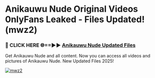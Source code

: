 # Anikauwu Nude Original Videos 0nlyFans Leaked - Files Updated! (mwz2)

<h3>🔴 CLICK HERE 🌐==►► <a href="https://tinyurl.com/yc6ubb5a" rel="nofollow">Anikauwu Nude Updated Files</a></h3>

Get Anikauwu Nude and all content. Now you can access all videos and pictures of Anikauwu Nude. New Updated Files 2025!

[![mwz2](https://i.imgur.com/7eu0CRL.gif)](https://tinyurl.com/yc6ubb5a)
